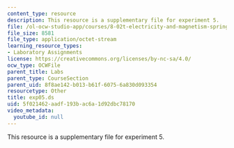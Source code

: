 ```yaml
---
content_type: resource
description: This resource is a supplementary file for experiment 5.
file: /ol-ocw-studio-app/courses/8-02t-electricity-and-magnetism-spring-2005/5f021462aadf193bac6a1d92dbc78170_exp05.ds
file_size: 8581
file_type: application/octet-stream
learning_resource_types:
- Laboratory Assignments
license: https://creativecommons.org/licenses/by-nc-sa/4.0/
ocw_type: OCWFile
parent_title: Labs
parent_type: CourseSection
parent_uid: 8f8ae142-b013-b61f-6075-6a830d093354
resourcetype: Other
title: exp05.ds
uid: 5f021462-aadf-193b-ac6a-1d92dbc78170
video_metadata:
  youtube_id: null
---
```

This resource is a supplementary file for experiment 5.